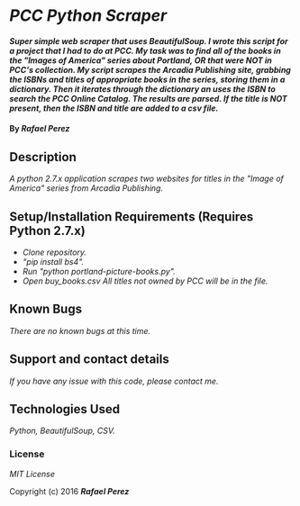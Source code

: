# _PCC Python Scraper_

#### _Super simple web scraper that uses BeautifulSoup. I wrote this script for a project that I had to do at PCC. My task was to find all of the books in the "Images of America" series about Portland, OR that were NOT in PCC's collection. My script scrapes the Arcadia Publishing site, grabbing the ISBNs and titles of appropriate books in the series, storing them in a dictionary. Then it iterates through the dictionary an uses the ISBN to search the PCC Online Catalog. The results are parsed. If the title is NOT present, then the ISBN and title are added to a csv file._

#### By _**Rafael Perez**_

## Description

_A python 2.7.x application scrapes two websites for titles in the "Image of America" series from Arcadia Publishing._


## Setup/Installation Requirements (Requires Python 2.7.x)

* _Clone repository._
* _"pip install bs4"._
* _Run "python portland-picture-books.py"._
* _Open buy_books.csv  All titles not owned by PCC will be in the file._

## Known Bugs

_There are no known bugs at this time._

## Support and contact details

_If you have any issue with this code, please contact me._

## Technologies Used

_Python, BeautifulSoup, CSV._

### License

*MIT License*

Copyright (c) 2016 **_Rafael Perez_**
